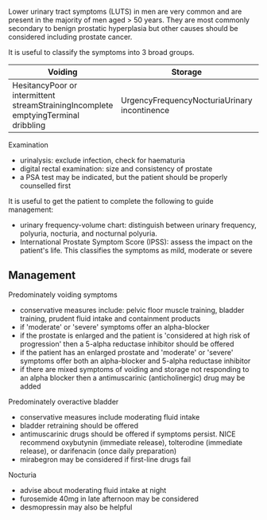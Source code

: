 Lower urinary tract symptoms (LUTS) in men are very common and are present in the majority of men aged \> 50 years. They are most commonly secondary to benign prostatic hyperplasia but other causes should be considered including prostate cancer.  
  
It is useful to classify the symptoms into 3 broad groups.  
  


| Voiding | Storage | Post\-micturition |
| --- | --- | --- |
| HesitancyPoor or intermittent streamStrainingIncomplete emptyingTerminal dribbling | UrgencyFrequencyNocturiaUrinary incontinence | Post\-micturition dribblingSensation of incomplete emptying |

   
  
Examination  
* urinalysis: exclude infection, check for haematuria
* digital rectal examination: size and consistency of prostate
* a PSA test may be indicated, but the patient should be properly counselled first

  
It is useful to get the patient to complete the following to guide management:  
* urinary frequency\-volume chart: distinguish between urinary frequency, polyuria, nocturia, and nocturnal polyuria.
* International Prostate Symptom Score (IPSS): assess the impact on the patient's life. This classifies the symptoms as mild, moderate or severe

  
Management
----------

  
Predominately voiding symptoms  
* conservative measures include: pelvic floor muscle training, bladder training, prudent fluid intake and containment products
* if 'moderate' or 'severe' symptoms offer an alpha\-blocker
* if the prostate is enlarged and the patient is 'considered at high risk of progression' then a 5\-alpha reductase inhibitor should be offered
* if the patient has an enlarged prostate and 'moderate' or 'severe' symptoms offer both an alpha\-blocker and 5\-alpha reductase inhibitor
* if there are mixed symptoms of voiding and storage not responding to an alpha blocker then a antimuscarinic (anticholinergic) drug may be added

  
Predominately overactive bladder  
* conservative measures include moderating fluid intake
* bladder retraining should be offered
* antimuscarinic drugs should be offered if symptoms persist. NICE recommend oxybutynin (immediate release), tolterodine (immediate release), or darifenacin (once daily preparation)
* mirabegron may be considered if first\-line drugs fail

  
Nocturia  
* advise about moderating fluid intake at night
* furosemide 40mg in late afternoon may be considered
* desmopressin may also be helpful
